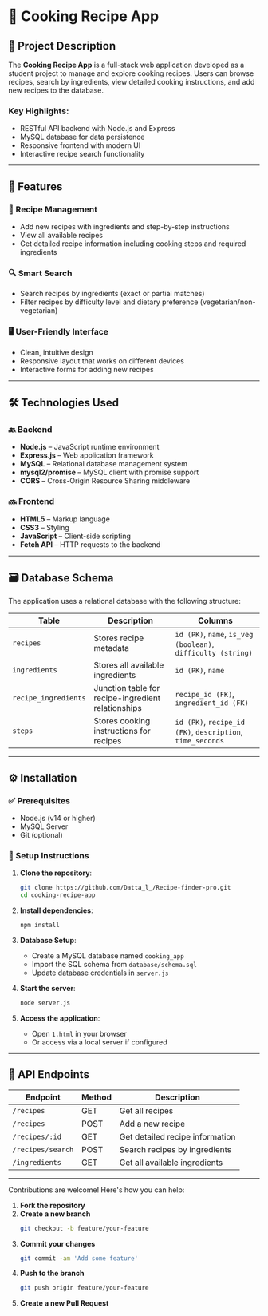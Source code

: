 # 🍲 Cooking Recipe App


## 📘 Project Description

The **Cooking Recipe App** is a full-stack web application developed as a student project to manage and explore cooking recipes. Users can browse recipes, search by ingredients, view detailed cooking instructions, and add new recipes to the database.

### Key Highlights:

- RESTful API backend with Node.js and Express  
- MySQL database for data persistence  
- Responsive frontend with modern UI  
- Interactive recipe search functionality  

---

## 🚀 Features

### 🔧 Recipe Management

- Add new recipes with ingredients and step-by-step instructions  
- View all available recipes  
- Get detailed recipe information including cooking steps and required ingredients  

### 🔍 Smart Search

- Search recipes by ingredients (exact or partial matches)  
- Filter recipes by difficulty level and dietary preference (vegetarian/non-vegetarian)  

### 🖥️ User-Friendly Interface

- Clean, intuitive design  
- Responsive layout that works on different devices  
- Interactive forms for adding new recipes  

---

## 🛠️ Technologies Used

### 🔙 Backend

- **Node.js** – JavaScript runtime environment  
- **Express.js** – Web application framework  
- **MySQL** – Relational database management system  
- **mysql2/promise** – MySQL client with promise support  
- **CORS** – Cross-Origin Resource Sharing middleware  

### 🔜 Frontend

- **HTML5** – Markup language  
- **CSS3** – Styling  
- **JavaScript** – Client-side scripting  
- **Fetch API** – HTTP requests to the backend  

---

## 🗃️ Database Schema

The application uses a relational database with the following structure:

| Table               | Description                                | Columns                                                                 |
|--------------------|--------------------------------------------|-------------------------------------------------------------------------|
| `recipes`          | Stores recipe metadata                     | `id (PK)`, `name`, `is_veg (boolean)`, `difficulty (string)`           |
| `ingredients`      | Stores all available ingredients           | `id (PK)`, `name`                                                      |
| `recipe_ingredients` | Junction table for recipe-ingredient relationships | `recipe_id (FK)`, `ingredient_id (FK)`                          |
| `steps`            | Stores cooking instructions for recipes    | `id (PK)`, `recipe_id (FK)`, `description`, `time_seconds`             |

---

## ⚙️ Installation

### ✅ Prerequisites

- Node.js (v14 or higher)  
- MySQL Server  
- Git (optional)  

### 🧾 Setup Instructions

1. **Clone the repository**:
   ```bash
   git clone https://github.com/Datta_l_/Recipe-finder-pro.git
   cd cooking-recipe-app
   ```

2. **Install dependencies**:
   ```bash
   npm install
   ```

3. **Database Setup**:
   - Create a MySQL database named `cooking_app`  
   - Import the SQL schema from `database/schema.sql`  
   - Update database credentials in `server.js`  

4. **Start the server**:
   ```bash
   node server.js
   ```

5. **Access the application**:
   - Open `1.html` in your browser  
   - Or access via a local server if configured  

---

## 📡 API Endpoints

| Endpoint            | Method | Description                        |
|---------------------|--------|------------------------------------|
| `/recipes`          | GET    | Get all recipes                    |
| `/recipes`          | POST   | Add a new recipe                   |
| `/recipes/:id`      | GET    | Get detailed recipe information    |
| `/recipes/search`   | POST   | Search recipes by ingredients      |
| `/ingredients`      | GET    | Get all available ingredients      |

---






Contributions are welcome! Here's how you can help:

1. **Fork the repository**  
2. **Create a new branch**  
   ```bash
   git checkout -b feature/your-feature
   ```
3. **Commit your changes**  
   ```bash
   git commit -am 'Add some feature'
   ```
4. **Push to the branch**  
   ```bash
   git push origin feature/your-feature
   ```
5. **Create a new Pull Request**


